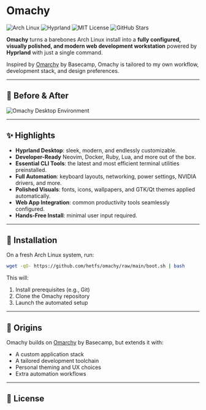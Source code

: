 # Omachy

![Arch Linux](https://img.shields.io/badge/Arch_Linux-1793D1?style=flat\&logo=arch-linux\&logoColor=white)
![Hyprland](https://img.shields.io/badge/Hyprland-1a1a1a?style=flat\&logo=linux\&logoColor=white)
![MIT License](https://img.shields.io/badge/License-MIT-green.svg)
![GitHub Stars](https://img.shields.io/github/stars/hetfs/omachy?style=social)

**Omachy** turns a barebones Arch Linux install into a **fully configured, visually polished, and modern web development workstation** powered by **Hyprland** with just a single command.

Inspired by [Omarchy](https://github.com/basecamp/omarchy) by Basecamp, Omachy is tailored to my own workflow, development stack, and design preferences.

---

## 📸 Before & After

![Omachy Desktop Environment](Image-PM.png)

---

## ✨ Highlights

* **Hyprland Desktop**: sleek, modern, and endlessly customizable.
* **Developer-Ready** Neovim, Docker, Ruby, Lua, and more out of the box.
* **Essential CLI Tools**: the latest and most efficient terminal utilities preinstalled.
* **Full Automation**: keyboard layouts, networking, power settings, NVIDIA drivers, and more.
* **Polished Visuals**: fonts, icons, wallpapers, and GTK/Qt themes applied automatically.
* **Web App Integration**: common productivity tools seamlessly configured.
* **Hands-Free Install**: minimal user input required.

---

## 🚀 Installation

On a fresh Arch Linux system, run:

```bash
wget -qO- https://github.com/hetfs/omachy/raw/main/boot.sh | bash
```

This will:

1. Install prerequisites (e.g., Git)
2. Clone the Omachy repository
3. Launch the automated setup

---

## 📜 Origins

Omachy builds on [Omarchy](https://github.com/basecamp/omarchy) by Basecamp, but extends it with:

* A custom application stack
* A tailored development toolchain
* Personal theming and UX choices
* Extra automation workflows

---

## 📄 License
